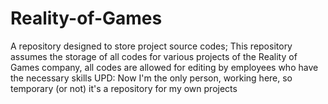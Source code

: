 # Reality-of-Games
A repository designed to store project source codes;
This repository assumes the storage of all codes for various projects of the Reality of Games company, all codes are allowed for editing by employees who have the necessary skills
UPD: Now I'm the only person, working here, so temporary (or not) it's a repository for my own projects
